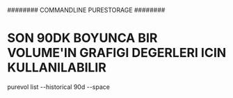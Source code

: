 ######## COMMANDLINE PURESTORAGE ########


# SON 90DK BOYUNCA BIR VOLUME'IN GRAFIGI DEGERLERI ICIN KULLANILABILIR
purevol list --historical 90d --space <volume name>
